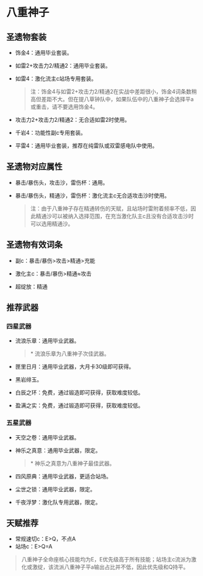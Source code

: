 # 八重神子

## 圣遗物套装  

- 饰金4：通用毕业套装。  

- 如雷2+攻击力2/精通2：通用毕业套装。  

- 如雷4：激化流主c站场专用套装。  

  > 注：饰金4与如雷2+攻击力2/精通2在实战中差距很小，饰金4词条数稍高但差距不大。但在提八草钟队中，如果队伍中的八重神子会选择平a或重击，请不要选用饰金4。  

- 攻击力2+攻击力2/精通2：无合适如雷2时使用。  

- 千岩4：功能性副c专用套装。  

- 平雷4：通用毕业套装，推荐在纯雷队或双雷感电队中使用。  

## 圣遗物对应属性  

- 暴击/暴伤头，攻击沙，雷伤杯：通用。  

- 暴击/暴伤头，精通沙，雷伤杯：激化流主c无合适攻击沙时使用。  

  > 注：由于八重神子存在精通转伤的天赋，且站场时雷附着频率不低，因此精通沙可以被纳入选择范围，在充当激化队主c且没有合适攻击沙时可以选用精通沙。  

## 圣遗物有效词条  

- 副c：暴击/暴伤>攻击>精通>充能  

- 激化主c：暴击/暴伤>精通≈攻击  

- 超绽放：精通  

## 推荐武器  

### 四星武器  

- 流浪乐章：通用毕业武器。  

  > \* 流浪乐章为八重神子次佳武器。  

- 匣里日月：通用毕业武器，大月卡30级即可获得。  

- 黑岩绯玉。  

- 白辰之环：免费，通过锻造即可获得，获取难度较低。  

- 盈满之实：免费，通过锻造即可获得，获取难度较低。  

### 五星武器  

- 天空之卷：通用毕业武器。  

- 神乐之真意：通用毕业武器，限定。  

  > \* 神乐之真意为八重神子最佳武器。  

- 四风原典：通用毕业武器，更适合站场。  

- 尘世之锁：通用毕业武器，限定。  

- 千夜浮梦：激化队专用武器，限定。

## 天赋推荐  

- 常规速切c：E>Q，不点A  
- 站场c：E>Q=A  

> 八重神子全命座核心技能均为E，E优先级高于所有技能；站场主c流派为激化或激绽，该流派八重神子平a输出占比并不低，因此优先级和Q持平。  
